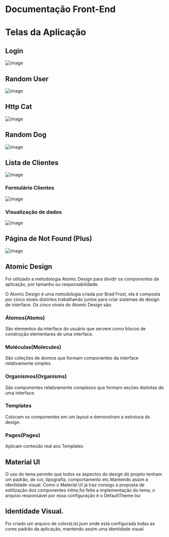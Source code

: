 
# Documentação Front-End


# Telas da Aplicação

## Login
![image](https://user-images.githubusercontent.com/57875932/211674579-d02e2d3f-30f2-49f2-bdc2-631214167d7e.png)

## Random User
![image](https://user-images.githubusercontent.com/57875932/211674772-5a7fdf8e-0ac1-4f4c-b12c-d23073897ecb.png)

## Http Cat
![image](https://user-images.githubusercontent.com/57875932/211675008-16a75710-d855-480c-a4f1-937f1680e9e8.png)

## Random Dog
![image](https://user-images.githubusercontent.com/57875932/211675068-aa56f47b-9985-4af4-b951-5f30ef04fb8d.png)

## Lista de Clientes
![image](https://user-images.githubusercontent.com/57875932/211675397-8cb195cb-dc94-451b-b2ee-1576105654e0.png)


### Formulário Clientes
![image](https://user-images.githubusercontent.com/57875932/211675316-bc13e928-0d5e-47d4-9e3b-b0c5e964f141.png)

### Visualização de dados
![image](https://user-images.githubusercontent.com/57875932/211675480-4ecc0d28-7c6c-43b0-93a3-d5b9e28b33ce.png)


## Página de Not Found (Plus)
![image](https://user-images.githubusercontent.com/57875932/211676080-dee77eca-9e81-4fd6-b4cd-4eea940562fa.png)



## Atomic Design

Foi utilizado a metodologia Atomic Design para dividir os componentes da aplicação, por tamanho ou responsabilidade.

O Atomic Design é uma metodologia criada por Brad Frost, ela é composta por cinco níveis distintos trabalhando juntos para criar sistemas de design de interface.
Os cinco níveis do Atomic Design são:
### Átomos(Atoms)
São elementos da interface do usuário que servem como blocos de construção elementares de uma interface.

### Moléculas(Molecules)
São coleções de átomos que formam componentes da interface relativamente simples.

### Organismos(Organisms)
São componentes relativamente complexos que formam seções distintas de uma interface.

### Templates
Colocam os componentes em um layout e demonstram a estrutura do design.

### Pages(Pages)
Aplicam conteúdo real aos Templates


## Material UI
O uso do tema permite que todos os aspectos do design do projeto tenham um padrão, de cor, tipografia, comportamento etc.Mantendo assim a identidade visual.
Como o Material UI já traz consigo a proposta de estilização dos componentes inline,foi feita a implementação do tema, o arquivo responsável por essa configuração é o DefaultTheme.tsx
## Identidade Visual.
Foi criado um arquivo de colorsList.json onde está configurada todas as cores padrão da aplicação, mantendo assim uma identidade visual
